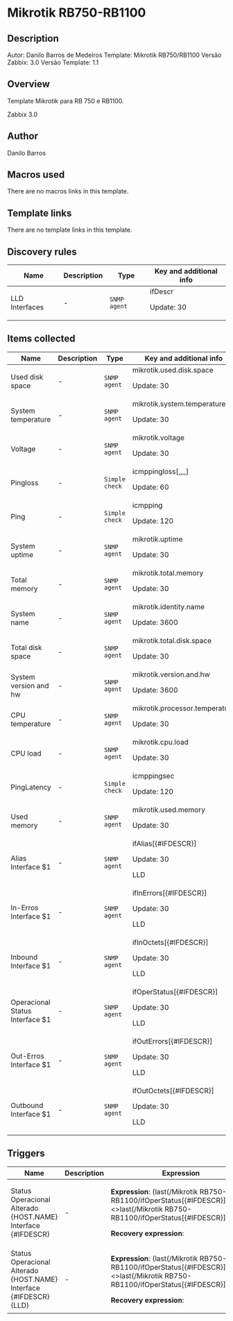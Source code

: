 # Mikrotik RB750-RB1100

## Description

Autor: Danilo Barros de Medeiros Template: Mikrotik RB750/RB1100 Versão Zabbix: 3.0 Versão Template: 1.1

## Overview

Template Mikrotik para RB 750 e RB1100.


Zabbix 3.0


 



## Author

Danilo Barros

## Macros used

There are no macros links in this template.

## Template links

There are no template links in this template.

## Discovery rules

|Name|Description|Type|Key and additional info|
|----|-----------|----|----|
|LLD Interfaces|<p>-</p>|`SNMP agent`|ifDescr<p>Update: 30</p>|
## Items collected

|Name|Description|Type|Key and additional info|
|----|-----------|----|----|
|Used disk space|<p>-</p>|`SNMP agent`|mikrotik.used.disk.space<p>Update: 30</p>|
|System temperature|<p>-</p>|`SNMP agent`|mikrotik.system.temperature<p>Update: 30</p>|
|Voltage|<p>-</p>|`SNMP agent`|mikrotik.voltage<p>Update: 30</p>|
|Pingloss|<p>-</p>|`Simple check`|icmppingloss[,,,,]<p>Update: 60</p>|
|Ping|<p>-</p>|`Simple check`|icmpping<p>Update: 120</p>|
|System uptime|<p>-</p>|`SNMP agent`|mikrotik.uptime<p>Update: 30</p>|
|Total memory|<p>-</p>|`SNMP agent`|mikrotik.total.memory<p>Update: 30</p>|
|System name|<p>-</p>|`SNMP agent`|mikrotik.identity.name<p>Update: 3600</p>|
|Total disk space|<p>-</p>|`SNMP agent`|mikrotik.total.disk.space<p>Update: 30</p>|
|System version and hw|<p>-</p>|`SNMP agent`|mikrotik.version.and.hw<p>Update: 3600</p>|
|CPU temperature|<p>-</p>|`SNMP agent`|mikrotik.processor.temperature<p>Update: 30</p>|
|CPU load|<p>-</p>|`SNMP agent`|mikrotik.cpu.load<p>Update: 30</p>|
|PingLatency|<p>-</p>|`Simple check`|icmppingsec<p>Update: 120</p>|
|Used memory|<p>-</p>|`SNMP agent`|mikrotik.used.memory<p>Update: 30</p>|
|Alias Interface $1|<p>-</p>|`SNMP agent`|ifAlias[{#IFDESCR}]<p>Update: 30</p><p>LLD</p>|
|In-Erros Interface $1|<p>-</p>|`SNMP agent`|ifInErrors[{#IFDESCR}]<p>Update: 30</p><p>LLD</p>|
|Inbound Interface $1|<p>-</p>|`SNMP agent`|ifInOctets[{#IFDESCR}]<p>Update: 30</p><p>LLD</p>|
|Operacional Status Interface $1|<p>-</p>|`SNMP agent`|ifOperStatus[{#IFDESCR}]<p>Update: 30</p><p>LLD</p>|
|Out-Erros Interface $1|<p>-</p>|`SNMP agent`|ifOutErrors[{#IFDESCR}]<p>Update: 30</p><p>LLD</p>|
|Outbound Interface $1|<p>-</p>|`SNMP agent`|ifOutOctets[{#IFDESCR}]<p>Update: 30</p><p>LLD</p>|
## Triggers

|Name|Description|Expression|Priority|
|----|-----------|----------|--------|
|Status Operacional Alterado {HOST.NAME} Interface {#IFDESCR}|<p>-</p>|<p>**Expression**: (last(/Mikrotik RB750-RB1100/ifOperStatus[{#IFDESCR}],#1)<>last(/Mikrotik RB750-RB1100/ifOperStatus[{#IFDESCR}],#2))=1</p><p>**Recovery expression**: </p>|information|
|Status Operacional Alterado {HOST.NAME} Interface {#IFDESCR} (LLD)|<p>-</p>|<p>**Expression**: (last(/Mikrotik RB750-RB1100/ifOperStatus[{#IFDESCR}],#1)<>last(/Mikrotik RB750-RB1100/ifOperStatus[{#IFDESCR}],#2))=1</p><p>**Recovery expression**: </p>|information|
